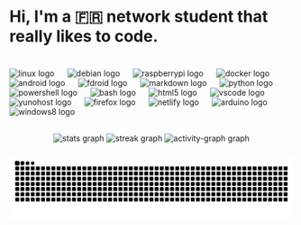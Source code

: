 <h1 align="left">Hi, I'm a 🇫🇷 network student that really likes to code.</h1>

###

<br clear="both">

<div align="left">
  <img src="https://cdn.simpleicons.org/linux/FCC624" height="38" alt="linux logo"  />
  <img width="15" />
  <img src="https://cdn.simpleicons.org/debian/A81D33" height="38" alt="debian logo"  />
  <img width="15" />
  <img src="https://cdn.simpleicons.org/raspberrypi/A22846" height="38" alt="raspberrypi logo"  />
  <img width="15" />
  <img src="https://cdn.simpleicons.org/docker/2496ED" height="38" alt="docker logo"  />
  <img width="15" />
  <img src="https://cdn.simpleicons.org/android/3DDC84" height="38" alt="android logo"  />
  <img width="15" />
  <img src="https://cdn.simpleicons.org/fdroid/1976D2" height="38" alt="fdroid logo"  />
  <img width="15" />
  <img src="https://cdn.simpleicons.org/markdown/000000" height="38" alt="markdown logo"  />
  <img width="15" />
  <img src="https://cdn.simpleicons.org/python/3776AB" height="38" alt="python logo"  />
  <img width="15" />
  <img src="https://skillicons.dev/icons?i=powershell" height="38" alt="powershell logo"  />
  <img width="15" />
  <img src="https://cdn.simpleicons.org/gnubash/4EAA25" height="38" alt="bash logo"  />
  <img width="15" />
  <img src="https://cdn.simpleicons.org/html5/E34F26" height="38" alt="html5 logo"  />
  <img width="15" />
  <img src="https://cdn.jsdelivr.net/gh/devicons/devicon/icons/vscode/vscode-original.svg" height="38" alt="vscode logo"  />
  <img width="15" />
  <img src="https://cdn.jsdelivr.net/gh/devicons/devicon/icons/yunohost/yunohost-original.svg" height="38" alt="yunohost logo"  />
  <img width="15" />
  <img src="https://cdn.simpleicons.org/firefox/FF7139" height="38" alt="firefox logo"  />
  <img width="15" />
  <img src="https://cdn.simpleicons.org/netlify/00C7B7" height="38" alt="netlify logo"  />
  <img width="15" />
  <img src="https://cdn.simpleicons.org/arduino/00979D" height="38" alt="arduino logo"  />
  <img width="15" />
  <img src="https://cdn.jsdelivr.net/gh/devicons/devicon/icons/windows8/windows8-original.svg" height="38" alt="windows8 logo"  />
</div>

###

<h2 align="left"></h2>

###

<div align="center">
  <img src="https://github-readme-stats.vercel.app/api?username=Coockiepickle&hide_title=false&hide_rank=false&show_icons=true&include_all_commits=true&count_private=true&disable_animations=false&theme=blue-green&locale=en&hide_border=false" height="145" alt="stats graph"  />
  <img src="https://streak-stats.demolab.com?user=Coockiepickle&locale=en&mode=daily&theme=dracula&hide_border=false&border_radius=8&date_format=j%20M%5B%20Y%5D" height="144" alt="streak graph"  />
  <img src="https://github-readme-activity-graph.vercel.app/graph?username=Coockiepickle&theme=redical&area=true&hide_border=false&radius=16" height="251" alt="activity-graph graph"  />
</div>

###

<img src="https://raw.githubusercontent.com/Coockiepickle/Coockiepickle/output/snake.svg" alt="Snake animation" />

###
